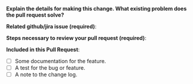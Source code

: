 **Explain the details for making this change. What existing problem does the pull request solve?**
<!--
Example: When "Adding a function to do X",
explain why it is necessary to have a way to do X.
-->

**Related github/jira issue (required)**:
<!--
Provide a link to the related issue(s) to this Pull Request;
auto-closing github issues if necessary (example: "Closes #100" or "Fixes #1230")
-->

**Steps necessary to review your pull request (required)**:
<!--
Include:
- commands you ran and their output
- screenshots / videos
- test scenarios
-->

**Included in this Pull Request**:
- [ ] Some documentation for the feature.
- [ ] A test for the bug or feature.
- [ ] A note to the change log.

<!-- After submitting your PR, please check back to make sure checks on the PR -->
